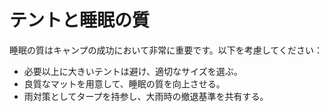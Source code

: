 # テントと睡眠の質

睡眠の質はキャンプの成功において非常に重要です。以下を考慮してください：

- 必要以上に大きいテントは避け、適切なサイズを選ぶ。
- 良質なマットを用意して、睡眠の質を向上させる。
- 雨対策としてタープを持参し、大雨時の撤退基準を共有する。
